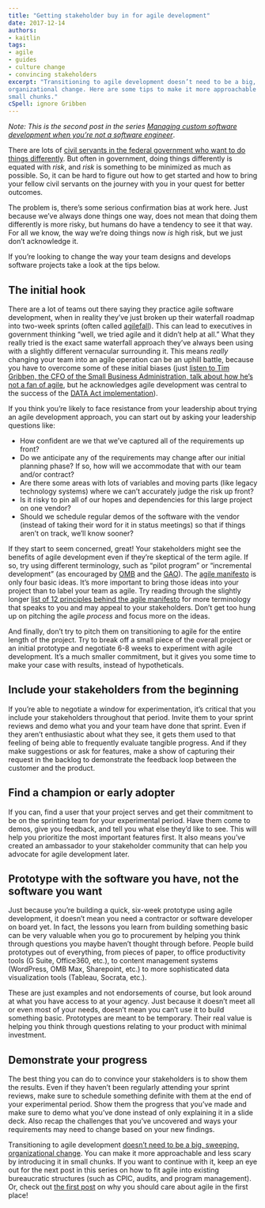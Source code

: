```yaml
---
title: "Getting stakeholder buy in for agile development"
date: 2017-12-14
authors:
- kaitlin
tags:
- agile
- guides
- culture change
- convincing stakeholders
excerpt: "Transitioning to agile development doesn’t need to be a big, sweeping,
organizational change. Here are some tips to make it more approachable and less scary by introducing it in
small chunks."
cSpell: ignore Gribben
---
```


*Note: This is the second post in the series [Managing custom
software development when you’re not a software
engineer](https://18f.gsa.gov/2017/09/20/managing-custom-software-development-in-government-when-youre-not-a-software-engineer/)*.

There are lots of [civil servants in the federal government who want to
do things
differently](https://18f.gsa.gov/2017/12/12/renata-maziarz-model-civil-servant/).
But often in government, doing things differently is equated with
*risk*, and *risk* is something to be minimized as much as possible. So,
it can be hard to figure out how to get started and how to bring your
fellow civil servants on the journey with you in your quest for better
outcomes.

The problem is, there’s some serious confirmation bias at work here.
Just because we’ve always done things one way, does not mean that doing
them differently is more risky, but humans do have a tendency to see it
that way. For all we know, the way we’re doing things now *is* high
risk, but we just don’t acknowledge it.

If you’re looking to change the way your team designs and develops
software projects take a look at the tips below.

The initial hook
----------------

There are a lot of teams out there saying they practice agile software
development, when in reality they’ve just broken up their waterfall
roadmap into two-week sprints (often called
[agilefall](https://18f.gsa.gov/2015/12/29/is-your-project-using-agilefall/)).
This can lead to executives in government thinking “well, we tried agile
and it didn’t help at all.” What they really tried is the exact same
waterfall approach they’ve always been using with a slightly different
vernacular surrounding it. This means *really* changing your team into
an agile operation can be an uphill battle, because you have to overcome
some of these initial biases (just [listen to Tim Gribben, the CFO of
the Small Business Administration, talk about how he’s not a fan of
agile](https://youtu.be/X26IGyZ-SUY?t=1m33s), but he acknowledges agile
development was central to the success of the [DATA Act
implementation](https://18f.gsa.gov/2016/06/14/prototype-early-prototype-often-lesson-from-the-data-act/)).

If you think you’re likely to face resistance from your leadership about
trying an agile development approach, you can start out by asking your
leadership questions like:

-   How confident are we that we’ve captured all of the requirements up front?
-   Do we anticipate any of the requirements may change after our initial planning phase? If so, how will we accommodate that with our team and/or contract?
-   Are there some areas with lots of variables and moving parts (like legacy technology systems) where we can’t accurately judge the risk up front?
-   Is it risky to pin all of our hopes and dependencies for this large project on one vendor?
-   Should we schedule regular demos of the software with the vendor (instead of taking their word for it in status meetings) so that if things aren’t on track, we’ll know sooner?

If they start to seem concerned, great! Your stakeholders might see the
benefits of agile development even if they’re skeptical of the term
agile. If so, try using different terminology, such as “pilot program”
or “incremental development” (as encouraged by
[OMB](https://management.cio.gov/implementation/#Attachment-A) and the
[GAO](https://www.gao.gov/products/GAO-16-469)). The [agile
manifesto](http://agilemanifesto.org/) is only four basic ideas. It’s
more important to bring those ideas into your project than to label your
team as agile. Try reading through the slightly longer [list of 12
principles behind the agile
manifesto](http://agilemanifesto.org/principles.html) for more
terminology that speaks to you and may appeal to your stakeholders.
Don’t get too hung up on pitching the agile *process* and focus more on
the ideas.

And finally, don’t try to pitch them on transitioning to agile for the
entire length of the project. Try to break off a small piece of the
overall project or an initial prototype and negotiate 6-8 weeks to
experiment with agile development. It’s a much smaller commitment, but
it gives you some time to make your case with results, instead of
hypotheticals.

Include your stakeholders from the beginning
--------------------------------------------

If you’re able to negotiate a window for experimentation, it’s critical
that you include your stakeholders throughout that period. Invite them
to your sprint reviews and demo what you and your team have done that
sprint. Even if they aren’t enthusiastic about what they see, it gets
them used to that feeling of being able to frequently evaluate tangible
progress. And if they make suggestions or ask for features, make a show
of capturing their request in the backlog to demonstrate the feedback
loop between the customer and the product.

Find a champion or early adopter
--------------------------------

If you can, find a user that your project serves and get their
commitment to be on the sprinting team for your experimental period.
Have them come to demos, give you feedback, and tell you what else
they’d like to see. This will help you prioritize the most important
features first. It also means you’ve created an ambassador to your
stakeholder community that can help you advocate for agile development
later.

Prototype with the software you have, not the software you want
---------------------------------------------------------------

Just because you’re building a quick, six-week prototype using agile
development, it doesn’t mean you need a contractor or software developer
on board yet. In fact, the lessons you learn from building something
basic can be very valuable when you go to procurement by helping you
think through questions you maybe haven’t thought through before. People
build prototypes out of everything, from pieces of paper, to office
productivity tools (G Suite, Office360, etc.), to content management
systems (WordPress, OMB Max, Sharepoint, etc.) to more sophisticated
data visualization tools (Tableau, Socrata, etc.).

These are just examples and not endorsements of course, but look around
at what you have access to at your agency. Just because it doesn’t meet
all or even most of your needs, doesn’t mean you can’t use it to build
something basic. Prototypes are meant to be temporary. Their real value
is helping you think through questions relating to your product with
minimal investment.

Demonstrate your progress
-------------------------

The best thing you can do to convince your stakeholders is to show them
the results. Even if they haven’t been regularly attending your sprint
reviews, make sure to schedule something definite with them at the end
of your experimental period. Show them the progress that you’ve made and
make sure to demo what you’ve done instead of only explaining it in a
slide deck. Also recap the challenges that you’ve uncovered and ways
your requirements may need to change based on your new findings.

Transitioning to agile development [doesn’t need to be a big, sweeping,
organizational
change](https://18f.gsa.gov/2016/10/25/three-small-steps-you-can-take-to-reboot-agile-in-your-organization/).
You can make it more approachable and less scary by introducing it in
small chunks. If you want to continue with it, keep an eye out for the
next post in this series on how to fit agile into existing bureaucratic
structures (such as CPIC, audits, and program management). Or, check out
[the first
post](https://18f.gsa.gov/2017/09/20/managing-custom-software-development-in-government-when-youre-not-a-software-engineer/)
on why you should care about agile in the first place!
